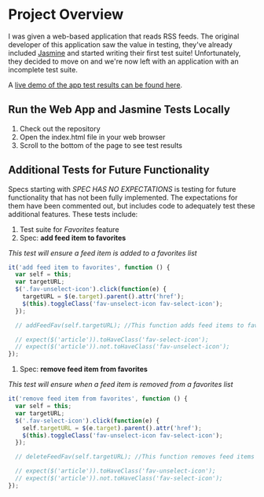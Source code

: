 # Project Overview

I was given a web-based application that reads RSS feeds. The original developer of this application saw the value in testing, they've already included [Jasmine](http://jasmine.github.io/) and started writing their first test suite! Unfortunately, they decided to move on and we're now left with an application with an incomplete test suite.

A [live demo of the app test results can be found here](http://arosa81.github.io/jasminetestdrivendev/).


## Run the Web App and Jasmine Tests Locally

1. Check out the repository
2. Open the index.html file in your web browser
3. Scroll to the bottom of the page to see test results

## Additional Tests for Future Functionality

Specs starting with *SPEC HAS NO EXPECTATIONS* is testing for future functionality that has not been fully implemented. The expectations for them have been commented out, but includes code to adequately test these additional features. These tests include:

1. Test suite for *Favorites* feature
  1. Spec: **add feed item to favorites**

   *This test will ensure a feed item is added to a favorites list*
  ```javascript
  it('add feed item to favorites', function () {
    var self = this;
    var targetURL;
    $('.fav-unselect-icon').click(function(e) {
      targetURL = $(e.target).parent().attr('href');
      $(this).toggleClass('fav-unselect-icon fav-select-icon');
    });

    // addFeedFav(self.targetURL); //This function adds feed items to favorites list

    // expect($('article')).toHaveClass('fav-select-icon');
    // expect($('article')).not.toHaveClass('fav-unselect-icon');
  });
  ```

  1. Spec: **remove feed item from favorites**

   *This test will ensure when a feed item is removed from a favorites list*
  ```javascript
  it('remove feed item from favorites', function () {
    var self = this;
    var targetURL;
    $('.fav-select-icon').click(function(e) {
      self.targetURL = $(e.target).parent().attr('href');
      $(this).toggleClass('fav-unselect-icon fav-select-icon');
    });

    // deleteFeedFav(self.targetURL); //This function removes feed items from favorites list

    // expect($('article')).toHaveClass('fav-unselect-icon');
    // expect($('article')).not.toHaveClass('fav-select-icon');
  });
  ```
